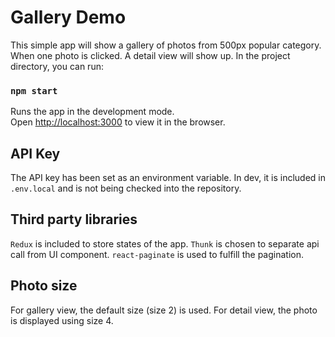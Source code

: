 # Gallery Demo

This simple app will show a gallery of photos from 500px popular category. When one photo is clicked. A detail view will show up. In the project directory, you can run:

### `npm start`

Runs the app in the development mode.<br>
Open [http://localhost:3000](http://localhost:3000) to view it in the browser.

## API Key

The API key has been set as an environment variable. In dev, it is included in `.env.local` and is not being checked into the repository.

## Third party libraries

`Redux` is included to store states of the app. `Thunk` is chosen to separate api call from UI component. `react-paginate` is used to fulfill the pagination.  

## Photo size

For gallery view, the default size (size 2) is used. For detail view, the photo is displayed using size 4.